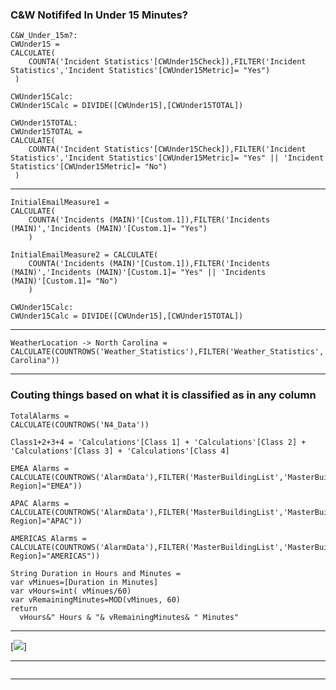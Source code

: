 ### C&W Notififed In Under 15 Minutes?
```
C&W_Under_15m?:
CWUnder15 = 
CALCULATE(
    COUNTA('Incident Statistics'[CWUnder15Check]),FILTER('Incident Statistics','Incident Statistics'[CWUnder15Metric]= "Yes")
 )
```
```
CWUnder15Calc:
CWUnder15Calc = DIVIDE([CWUnder15],[CWUnder15TOTAL])
```
```
CWUnder15TOTAL:
CWUnder15TOTAL = 
CALCULATE(
    COUNTA('Incident Statistics'[CWUnder15Check]),FILTER('Incident Statistics','Incident Statistics'[CWUnder15Metric]= "Yes" || 'Incident Statistics'[CWUnder15Metric]= "No")
 )
```
***



```
InitialEmailMeasure1 = 
CALCULATE(
    COUNTA('Incidents (MAIN)'[Custom.1]),FILTER('Incidents (MAIN)','Incidents (MAIN)'[Custom.1]= "Yes")
    )
```

```
InitialEmailMeasure2 = CALCULATE(
    COUNTA('Incidents (MAIN)'[Custom.1]),FILTER('Incidents (MAIN)','Incidents (MAIN)'[Custom.1]= "Yes" || 'Incidents (MAIN)'[Custom.1]= "No")
    )
```

```
CWUnder15Calc:
CWUnder15Calc = DIVIDE([CWUnder15],[CWUnder15TOTAL])
```
***



```
WeatherLocation -> North Carolina = 
CALCULATE(COUNTROWS('Weather_Statistics'),FILTER('Weather_Statistics','Weather_Statistics'[State/Province]="North Carolina"))
```

***

### Couting things based on what it is classified as in any column
```
TotalAlarms = 
CALCULATE(COUNTROWS('N4_Data'))
```

```
Class1+2+3+4 = 'Calculations'[Class 1] + 'Calculations'[Class 2] + 'Calculations'[Class 3] + 'Calculations'[Class 4]
```

```
EMEA Alarms = 
CALCULATE(COUNTROWS('AlarmData'),FILTER('MasterBuildingList','MasterBuildingList'[Global Region]="EMEA"))
```

```
APAC Alarms = 
CALCULATE(COUNTROWS('AlarmData'),FILTER('MasterBuildingList','MasterBuildingList'[Global Region]="APAC"))
```

```
AMERICAS Alarms = 
CALCULATE(COUNTROWS('AlarmData'),FILTER('MasterBuildingList','MasterBuildingList'[Global Region]="AMERICAS"))
```




```
String Duration in Hours and Minutes = 
var vMinues=[Duration in Minutes]
var vHours=int( vMinues/60)
var vRemainingMinutes=MOD(vMinues, 60)
return
  vHours&" Hours & "& vRemainingMinutes& " Minutes"
```
***
[<img src="https://i1.wp.com/radacad.com/wp-content/uploads/2019/10/2019-10-11_10h07_09.png">]
***
```
```

***
